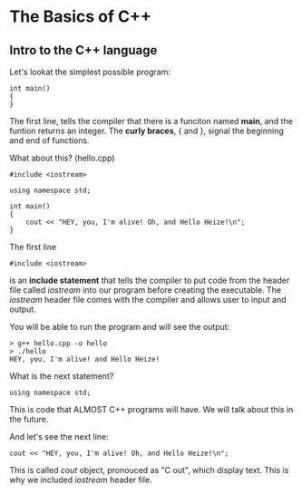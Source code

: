 # The Basics of C++
## Intro to the C++ language
Let's lookat the simplest possible program:
```
int main()
{
}
```
The first line, tells the compiler that there is a funciton named **main**, and the funtion returns an integer. The **curly braces**, { and }, signal the beginning and end of functions. 

What about this? (hello.cpp)
```
#include <iostream>

using namespace std;

int main()
{
	cout << "HEY, you, I'm alive! Oh, and Hello Heize!\n";
}
```

The first line
```
#include <iostream>
```
is an **include statement** that tells the compiler to put code from the header file called *iostream* into our program before creating the executable. The *iostream* header file comes with the compiler and allows user to input and output. 

You will be able to run the program and will see the output:
```
> g++ hello.cpp -o hello
> ./hello
HEY, you, I'm alive! and Hello Heize!
```

What is the next statement?
```
using namespace std;
```
This is code that ALMOST C++ programs will have. We will talk about this in the future.

And let's see the next line:
```
cout << "HEY, you, I'm alive! Oh, and Hello Heize!\n";
```
This is called *cout* object, pronouced as "C out", which display text. This is why we included *iostream* header file.




